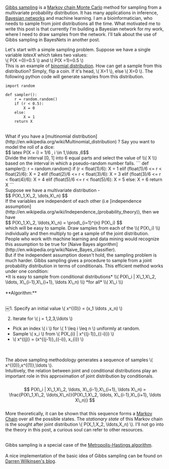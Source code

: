 [Gibbs sampling](http://en.wikipedia.org/wiki/Gibbs_sampling) is a [Markov chain Monte Carlo](http://en.wikipedia.org/wiki/Markov_chain_Monte_Carlo) method for sampling from a multivariate probability distribution. It has many applications in inference, [Bayesian networks](http://en.wikipedia.org/wiki/Bayesian_network) and machine learning. I am a bioinformatician, who needs to sample from joint distributions all the time. What motivated me to write this post is that currently I'm building a Bayesian network for my work, where I need to draw samples from the network. I'll talk about the use of Gibbs sampling in BayesNets in another post.

Let's start with a simple sampling problem. Suppose we have a single variable $latex X$ which takes two values:
<br>
\\( P(X =0)=0.5 \\) and \\( P(X =1)=0.5 \\)
<br>
This is an example of [binomial distribution](http://en.wikipedia.org/wiki/Binomial_distribution). How can get a sample from this distribution?
Simply, flip a coin. If it's head, \\( X=1 \\), else \\( X=0 \\). The following python code will generate samples from this distribution.
```
import random

def sampler():
	r = random.random()
	if (r < 0.5):
		X = 0
	else:
		X = 1
	return X
```
<br>
What if you have a [multinomial distribution](http://en.wikipedia.org/wiki/Multinomial_distribution) ? Say you want to model the roll of a dice:
<br>
$$ latex P(X = i) = 1/6 ,  i \in 1,\ldots ,6$$
<br>
Divide the interval [0, 1] into 6 equal parts and select the value of \\( X \\) based on the interval in which a pseudo-random number falls.
```
def sampler():
    r = random.random()
    if (r < float(1)/6):
        X = 1
    elif (float(1)/6 <= r < float(2)/6):
        X = 2
    elif (float(2)/6 <= r < float(3)/6):
        X = 3
    elif (float(3)/6 <= r < float(4)/6):
        X = 4
    elif (float(5)/6 <= r < float(5)/6):
        X = 5
    else:
        X = 6
	return X
```
<br>
Suppose we have a multivariate distribution -
<br>
$$ P(X\_1,X\_2, \dots,X\_n) $$
<br>
If the variables are independent of each other (i.e [independence assumption](http://en.wikipedia.org/wiki/Independence_(probability_theory)), then we have
<br>
$$ P(X\_1,X\_2, \ldots,X\_n) = \prod\_{i=1}^{n} P(X\_i) $$
<br>
which will be easy to sample. Draw samples from each of the \\( P(X\_i) \\) individually and then multiply to get a sample of the joint distribution.
<br>
People who work with machine learning and data mining would recognize this assumption to be true for [Naive Bayes algorithm](http://en.wikipedia.org/wiki/Naive_Bayes_classifier).
<br>
But if the independent assumption doesn't hold, the sampling problem is much harder. Gibbs sampling gives a procedure to sample from a joint probability distribution in terms of conditionals. This efficient method works under one condition:
<br>
*It is easy to sample from conditional distributions* \\( P(X\_i | X\_1,X\_2, \ldots, X\_{i-1},X\_{i+1}, \ldots X\_n) \\) *for all* \\( X\_i \\)
<br><br>
**Algorithm:**
<br><br>

￼1. Specify an initial value \\( x^{(0)} = (x\_1 \ldots ,x\_n) \\)

2. Iterate for \\( j = 1,2,3,\ldots \\)

- Pick an index \\( i \\) for \\( 1 \leq i \leq n \\) uniformly at random.
-  Sample \\( x_i \\) from \\( P(X\_{i} | x^{(j-1)}\_{(-i)}) \\)
- \\( x^{(j)} = (x^{(j-1)}\_{(-i)}, x\_{i}) \\)

<br><br>
The above sampling methodology generates a sequence of samples \\( x^{(0)},x^{(1)},\ldots \\). 
<br>
Intuitively, the relation between joint and conditional distributions play an important role in this approximation of joint distribution by conditionals.  
<br>
$$ P(X\_i | X\_1,X\_2, \ldots, X\_{i-1},X\_{i+1}, \ldots X\_n) = \frac{P(X\_1,X\_2, \ldots,X\_n)}{P(X\_1,X\_2, \ldots, X\_{i-1},X\_{i+1}, \ldots X\_n)} $$
<br>
More theoretically, it can be shown that this sequence forms a [Markov Chain](http://en.wikipedia.org/wiki/Markov_chain) over all the possible states. The *stationary state* of this Markov chain is the sought after joint distribution \\( P(X\_1,X\_2, \ldots,X\_n) \\). I'll not go into the theory in this post, a curious soul can refer to other resources.
<br><br> 

Gibbs sampling is a special case of the [Metropolis-Hastings algorithm](http://en.wikipedia.org/wiki/Metropolis%E2%80%93Hastings_algorithm).
<br><br>
A nice implementation of the basic idea of Gibbs sampling can be found on [Darren Wilkinsen's blog](http://darrenjw.wordpress.com/2011/07/16/gibbs-sampler-in-various-languages-revisited/). 